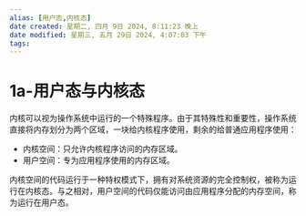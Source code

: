 ```yaml
---
alias: [用户态,内核态]
date created: 星期二, 四月 9日 2024, 8:11:23 晚上
date modified: 星期三, 五月 29日 2024, 4:07:03 下午
tags: 
---
```


# 1a-用户态与内核态

内核可以视为操作系统中运行的一个特殊程序。由于其特殊性和重要性，操作系统直接将内存划分为两个区域，一块给内核程序使用，剩余的给普通应用程序使用：

- 内核空间：只允许内核程序访问的内存区域。
- 用户空间：专为应用程序使用的内存区域。

内核空间的代码运行于一种特权模式下，拥有对系统资源的完全控制权，被称为运行在内核态。与之相对，用户空间的代码仅能访问由应用程序分配的内存空间，称为运行在用户态。